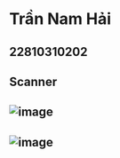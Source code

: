 # Trần Nam Hải
## 22810310202
## Scanner 
## ![image](https://github.com/user-attachments/assets/f6b836af-4865-4912-adb7-569b7fedaa3e)
## ![image](https://github.com/user-attachments/assets/fad0b995-824c-4835-a597-694fff0ddbe8)
